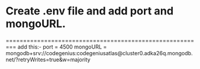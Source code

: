 <h1>Create .env file and add port and mongoURL.</h1>
=========================================================
add this:-
port = 4500
mongoURL = mongodb+srv://codegenius:codegeniusatlas@cluster0.adka26q.mongodb.net/?retryWrites=true&w=majority